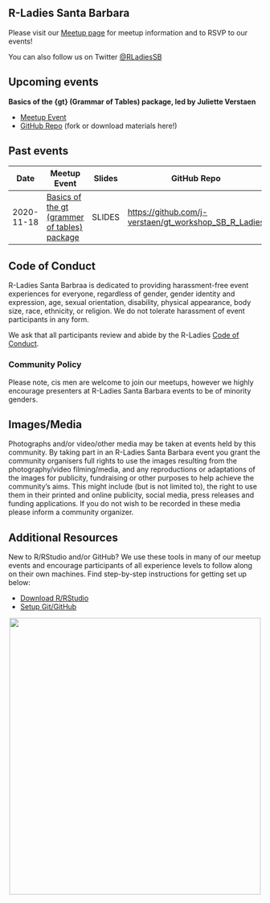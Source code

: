 ## R-Ladies Santa Barbara 

Please visit our [Meetup page](https://www.meetup.com/rladies-santa-barbara/) for meetup information and to RSVP to our events!

You can also follow us on Twitter [@RLadiesSB](https://twitter.com/rladiessb?lang=en)

## Upcoming events

**Basics of the {gt} (Grammar of Tables) package, led by Juliette Verstaen**
   * [Meetup Event](https://www.meetup.com/rladies-santa-barbara/events/274628867/)
   * [GitHub Repo](https://github.com/j-verstaen/gt_workshop_SB_R_Ladies) (fork or download materials here!)

## Past events

| Date  | Meetup Event |  Slides | GitHub Repo |
| ------------- | ------------- |------------- |------------- |
| 2020-11-18  | [Basics of the gt (grammer of tables) package](https://www.meetup.com/rladies-santa-barbara/events/274628867/) | SLIDES | https://github.com/j-verstaen/gt_workshop_SB_R_Ladies

## Code of Conduct

R-Ladies Santa Barbraa is dedicated to providing harassment-free event experiences for everyone, regardless of gender, gender identity and expression, age, sexual orientation, disability, physical appearance, body size, race, ethnicity, or religion. We do not tolerate harassment of event participants in any form.

We ask that all participants review and abide by the R-Ladies [Code of Conduct](https://github.com/rladies/.github/blob/master/CODE_OF_CONDUCT.md).

### Community Policy

Please note, cis men are welcome to join our meetups, however we highly encourage presenters at R-Ladies Santa Barbara events to be of minority genders.

## Images/Media

Photographs and/or video/other media may be taken at events held by this community. By taking part in an R-Ladies Santa Barbara event you grant the community organisers full rights to use the images resulting from the photography/video filming/media, and any reproductions or adaptations of the images for publicity, fundraising or other purposes to help achieve the community’s aims. This might include (but is not limited to), the right to use them in their printed and online publicity, social media, press releases and funding applications. If you do not wish to be recorded in these media please inform a community organizer.

## Additional Resources

New to R/RStudio and/or GitHub? We use these tools in many of our meetup events and encourage participants of all experience levels to follow along on their own machines. Find step-by-step instructions for getting set up below:

   * [Download R/RStudio](https://docs.google.com/document/d/1KLYC_GcDLYeczSjJmZ5h4y525XILJbbL6r2-MxGCdtw/edit?usp=sharing)
   * [Setup Git/GitHub](https://docs.google.com/document/d/1AQ4zAYxPHOObq-snnnRtEdwCC8TwIJsTHwpaKyvEyoA/edit?usp=sharing)
 
 <p align="center">
 <img src="https://pbs.twimg.com/media/DsevCOkUwAAEFZU?format=jpg&name=medium" width="500" height="550"> 
 </p>
   

